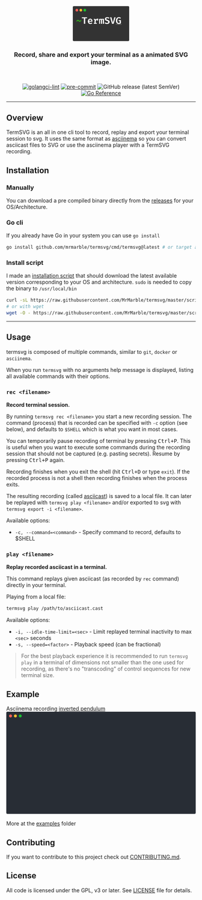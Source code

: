 <div align="center">
<img src="assets/logo.png" width="150">

### Record, share and export your terminal as a animated SVG image.
</div>

<div align="center">
</br>

[![golangci-lint](https://github.com/MrMarble/termsvg/actions/workflows/golangci-lint.yml/badge.svg)](https://github.com/MrMarble/termsvg/actions/workflows/golangci-lint.yml)
[![pre-commit](https://img.shields.io/badge/pre--commit-enabled-brightgreen?logo=pre-commit&logoColor=white)](https://github.com/pre-commit/pre-commit)
![GitHub release (latest SemVer)](https://img.shields.io/github/v/release/mrmarble/termsvg)
[![Go Reference](https://pkg.go.dev/badge/github.com/mrmarble/termsvg.svg)](https://pkg.go.dev/github.com/mrmarble/termsvg)

</div>

---

## Overview

TermSVG is an all in one cli tool to record, replay and export your terminal session to svg. It uses the same format as [asciinema](https://asciinema.org) so you can convert asciicast files to SVG or use the asciinema player with a TermSVG recording.

## Installation

### Manually

You can download a pre compiled binary directly from the [releases](https://github.com/mrmarble/termsvg/releases) for your OS/Architecture.


### Go cli

If you already have Go in your system you can use `go install`

```sh
go install github.com/mrmarble/termsvg/cmd/termsvg@latest # or target a specific version @v0.6.0
```

### Install script

I made an [installation script](scripts/install-termsvg.sh) that should download the latest available version corresponding to your OS and architecture. `sudo` is needed to copy the binary to `/usr/local/bin`
```sh
curl -sL https://raw.githubusercontent.com/MrMarble/termsvg/master/scripts/install-termsvg.sh | sudo -E bash -
# or with wget
wget -O - https://raw.githubusercontent.com/MrMarble/termsvg/master/scripts/install-termsvg.sh | sudo -E bash -
```

---

## Usage

termsvg is composed of multiple commands, similar to `git`, `docker` or
`asciinema`.

When you run `termsvg` with no arguments help message is displayed, listing
all available commands with their options.

### `rec <filename>`

**Record terminal session.**

By running `termsvg rec <filename>` you start a new recording session. The
command (process) that is recorded can be specified with `-c` option (see
below), and defaults to `$SHELL` which is what you want in most cases.

You can temporarily pause recording of terminal by pressing <kbd>Ctrl+P</kbd>.
This is useful when you want to execute some commands during the recording
session that should not be captured (e.g. pasting secrets). Resume by pressing
<kbd>Ctrl+P</kbd> again.

Recording finishes when you exit the shell (hit <kbd>Ctrl+D</kbd> or type
`exit`). If the recorded process is not a shell then recording finishes when
the process exits.

The resulting recording (called [asciicast](doc/asciicast-v2.md)) is saved to a local file. It can later be
replayed with `termsvg play <filename>` and/or exported to svg with `termsvg export -i <filename>`.

Available options:

- `-c, --command=<command>` - Specify command to record, defaults to $SHELL

### `play <filename>`

**Replay recorded asciicast in a terminal.**

This command replays given asciicast (as recorded by `rec` command) directly in
your terminal.

Playing from a local file:

```sh
termsvg play /path/to/asciicast.cast
```

Available options:

- `-i, --idle-time-limit=<sec>` - Limit replayed terminal inactivity to max `<sec>` seconds
- `-s, --speed=<factor>` - Playback speed (can be fractional)

> For the best playback experience it is recommended to run `termsvg play` in
> a terminal of dimensions not smaller than the one used for recording, as
> there's no "transcoding" of control sequences for new terminal size.

## Example

Asciinema recording [inverted pendulum](https://asciinema.org/a/444816)
![inverted pendulum](examples/444816.svg)

More at the [examples](examples) folder

## Contributing

If you want to contribute to this project check out [CONTRIBUTING.md](CONTRIBUTING.md).

## License

All code is licensed under the GPL, v3 or later. See [LICENSE](LICENSE) file for details.